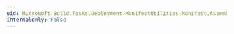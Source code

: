```yaml
---
uid: Microsoft.Build.Tasks.Deployment.ManifestUtilities.Manifest.AssemblyIdentity
internalonly: False
---
```

